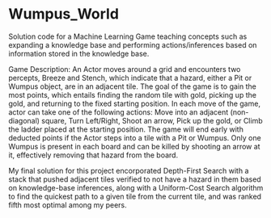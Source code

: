 # Wumpus_World
Solution code for a Machine Learning Game teaching concepts such as expanding a knowledge base and performing actions/inferences based on information stored in the knowledge base.

Game Description:
An Actor moves around a grid and encounters two percepts, Breeze and Stench, which indicate that a hazard, either a Pit or Wumpus object, are in an adjacent tile. The goal of the game is to gain the most points, which entails finding the random tile with gold, picking up the gold, and returning to the fixed starting position. In each move of the game, actor can take one of the following actions: Move into an adjacent (non-diagonal) square, Turn Left/Right, Shoot an arrow, Pick up the gold, or Climb the ladder placed at the starting position. The game will end early with deducted points if the Actor steps into a tile with a Pit or Wumpus. Only one Wumpus is present in each board and can be killed by shooting an arrow at it, effectively removing that hazard from the board.

My final solution for this project encorporated Depth-First Search with a stack that pushed adjacent tiles verified to not have a hazard in them based on knowledge-base inferences, along with a Uniform-Cost Search algorithm to find the quickest path to a given tile from the current tile, and was ranked fifth most optimal among my peers.
